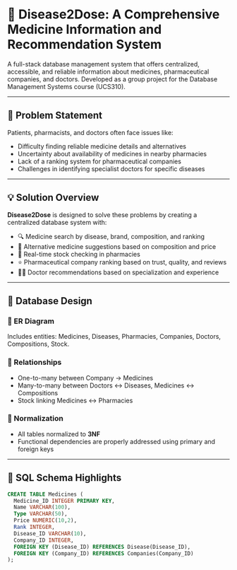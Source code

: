 # 💊 Disease2Dose: A Comprehensive Medicine Information and Recommendation System

A full-stack database management system that offers centralized, accessible, and reliable information about medicines, pharmaceutical companies, and doctors. Developed as a group project for the Database Management Systems course (UCS310).

---

## 📌 Problem Statement

Patients, pharmacists, and doctors often face issues like:

- Difficulty finding reliable medicine details and alternatives
- Uncertainty about availability of medicines in nearby pharmacies
- Lack of a ranking system for pharmaceutical companies
- Challenges in identifying specialist doctors for specific diseases

---

## 💡 Solution Overview

**Disease2Dose** is designed to solve these problems by creating a centralized database system with:

- 🔍 Medicine search by disease, brand, composition, and ranking  
- 💊 Alternative medicine suggestions based on composition and price  
- 🏥 Real-time stock checking in pharmacies  
- ⭐ Pharmaceutical company ranking based on trust, quality, and reviews  
- 🧑‍⚕️ Doctor recommendations based on specialization and experience  

---

## 🧩 Database Design

### 🧠 ER Diagram  
Includes entities: Medicines, Diseases, Pharmacies, Companies, Doctors, Compositions, Stock.

### 🔄 Relationships
- One-to-many between Company → Medicines  
- Many-to-many between Doctors ↔ Diseases, Medicines ↔ Compositions  
- Stock linking Medicines ↔ Pharmacies  

### 🔎 Normalization
- All tables normalized to **3NF**
- Functional dependencies are properly addressed using primary and foreign keys

---

## 💾 SQL Schema Highlights

```sql
CREATE TABLE Medicines (
  Medicine_ID INTEGER PRIMARY KEY,
  Name VARCHAR(100),
  Type VARCHAR(50),
  Price NUMERIC(10,2),
  Rank INTEGER,
  Disease_ID VARCHAR(10),
  Company_ID INTEGER,
  FOREIGN KEY (Disease_ID) REFERENCES Disease(Disease_ID),
  FOREIGN KEY (Company_ID) REFERENCES Companies(Company_ID)
);

